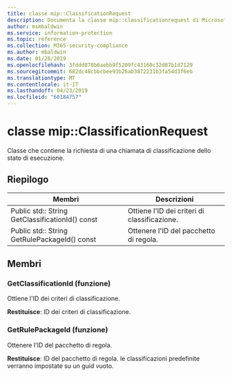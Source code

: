 ```yaml
---
title: classe mip::ClassificationRequest
description: Documenta la classe mip::classificationrequest di Microsoft Information Protection (MIP) SDK.
author: msmbaldwin
ms.service: information-protection
ms.topic: reference
ms.collection: M365-security-compliance
ms.author: mbaldwin
ms.date: 01/28/2019
ms.openlocfilehash: 3fddd870b6aebb9f5209fc43160c32d87b1d7129
ms.sourcegitcommit: 682dc48cbbcbee93b26ab3872231b3fa54d3f6eb
ms.translationtype: MT
ms.contentlocale: it-IT
ms.lasthandoff: 04/23/2019
ms.locfileid: "60184757"
---
```

# <a name="class-mipclassificationrequest"></a>classe mip::ClassificationRequest 
Classe che contiene la richiesta di una chiamata di classificazione dello stato di esecuzione.
  
## <a name="summary"></a>Riepilogo
 Membri                        | Descrizioni                                
--------------------------------|---------------------------------------------
Public std:: String GetClassificationId() const  |  Ottiene l'ID dei criteri di classificazione.
Public std:: String GetRulePackageId() const  |  Ottenere l'ID del pacchetto di regola.
  
## <a name="members"></a>Membri
  
### <a name="getclassificationid-function"></a>GetClassificationId (funzione)
Ottiene l'ID dei criteri di classificazione.

  
**Restituisce**: ID dei criteri di classificazione.
  
### <a name="getrulepackageid-function"></a>GetRulePackageId (funzione)
Ottenere l'ID del pacchetto di regola.

  
**Restituisce**: ID del pacchetto di regola. le classificazioni predefinite verranno impostate su un guid vuoto.